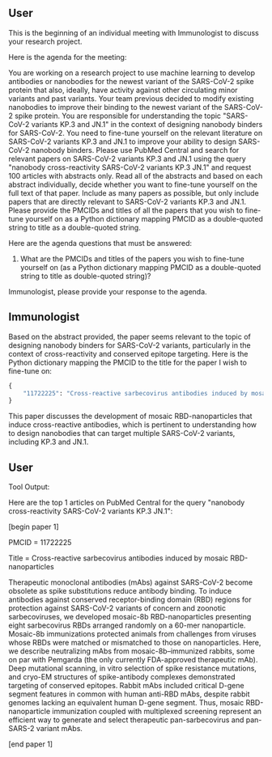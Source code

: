 ## User

This is the beginning of an individual meeting with Immunologist to discuss your research project.

Here is the agenda for the meeting:

You are working on a research project to use machine learning to develop antibodies or nanobodies for the newest variant of the SARS-CoV-2 spike protein that also, ideally, have activity against other circulating minor variants and past variants. Your team previous decided to modify existing nanobodies to improve their binding to the newest variant of the SARS-CoV-2 spike protein. You are responsible for understanding the topic "SARS-CoV-2 variants KP.3 and JN.1" in the context of designing nanobody binders for SARS-CoV-2. You need to fine-tune yourself on the relevant literature on SARS-CoV-2 variants KP.3 and JN.1 to improve your ability to design SARS-CoV-2 nanobody binders. Please use PubMed Central and search for relevant papers on SARS-CoV-2 variants KP.3 and JN.1 using the query "nanobody cross-reactivity SARS-CoV-2 variants KP.3 JN.1" and request 100 articles with abstracts only. Read all of the abstracts and based on each abstract individually, decide whether you want to fine-tune yourself on the full text of that paper. Include as many papers as possible, but only include papers that are directly relevant to SARS-CoV-2 variants KP.3 and JN.1. Please provide the PMCIDs and titles of all the papers that you wish to fine-tune yourself on as a Python dictionary mapping PMCID as a double-quoted string to title as a double-quoted string.

Here are the agenda questions that must be answered:

1. What are the PMCIDs and titles of the papers you wish to fine-tune yourself on (as a Python dictionary mapping PMCID as a double-quoted string to title as double-quoted string)?

Immunologist, please provide your response to the agenda.

## Immunologist

Based on the abstract provided, the paper seems relevant to the topic of designing nanobody binders for SARS-CoV-2 variants, particularly in the context of cross-reactivity and conserved epitope targeting. Here is the Python dictionary mapping the PMCID to the title for the paper I wish to fine-tune on:

```python
{
    "11722225": "Cross-reactive sarbecovirus antibodies induced by mosaic RBD-nanoparticles"
}
```

This paper discusses the development of mosaic RBD-nanoparticles that induce cross-reactive antibodies, which is pertinent to understanding how to design nanobodies that can target multiple SARS-CoV-2 variants, including KP.3 and JN.1.

## User

Tool Output:

Here are the top 1 articles on PubMed Central for the query "nanobody cross-reactivity SARS-CoV-2 variants KP.3 JN.1":

[begin paper 1]

PMCID = 11722225

Title = Cross-reactive sarbecovirus antibodies induced by mosaic RBD-nanoparticles

Therapeutic monoclonal antibodies (mAbs) against SARS-CoV-2 become obsolete as spike substitutions reduce antibody binding. To induce antibodies against conserved receptor-binding domain (RBD) regions for protection against SARS-CoV-2 variants of concern and zoonotic sarbecoviruses, we developed mosaic-8b RBD-nanoparticles presenting eight sarbecovirus RBDs arranged randomly on a 60-mer nanoparticle. Mosaic-8b immunizations protected animals from challenges from viruses whose RBDs were matched or mismatched to those on nanoparticles. Here, we describe neutralizing mAbs from mosaic-8b–immunized rabbits, some on par with Pemgarda (the only currently FDA-approved therapeutic mAb). Deep mutational scanning, in vitro selection of spike resistance mutations, and cryo-EM structures of spike-antibody complexes demonstrated targeting of conserved epitopes. Rabbit mAbs included critical D-gene segment features in common with human anti-RBD mAbs, despite rabbit genomes lacking an equivalent human D-gene segment. Thus, mosaic RBD-nanoparticle immunization coupled with multiplexed screening represent an efficient way to generate and select therapeutic pan-sarbecovirus and pan-SARS-2 variant mAbs.

[end paper 1]



